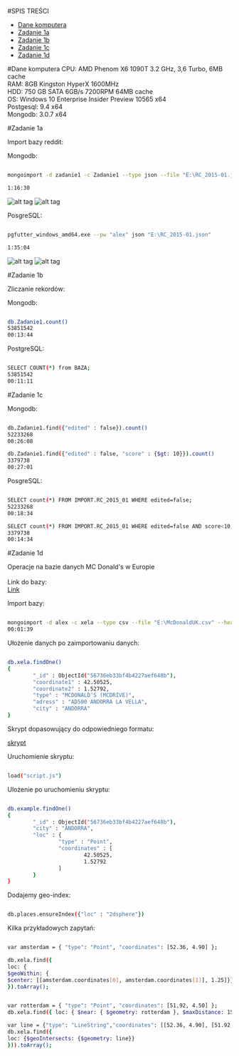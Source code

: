 #SPIS TREŚCI
- [Dane komputera](#dane-komputera)
- [Zadanie 1a](#zadanie-1a)
- [Zadanie 1b](#zadanie-1b)
- [Zadanie 1c](#zadanie-1c)
- [Zadanie 1d](#zadanie-1d)

#Dane komputera
CPU: AMD Phenom X6 1090T 3.2 GHz, 3,6 Turbo, 6MB cache<br>
RAM: 8GB Kingston HyperX 1600MHz<br>
HDD: 750 GB SATA 6GB/s 7200RPM 64MB cache<br>
OS: Windows 10 Enterprise Insider Preview 10565 x64<br>
Postgesql: 9.4 x64<br>
Mongodb: 3.0.7 x64

#Zadanie 1a

Import bazy reddit:

Mongodb:

```sh

mongoimport -d zadanie1 -c Zadanie1 --type json --file "E:\RC_2015-01.json"

1:16:30

```

![alt tag](https://github.com/mralexx/nosql/blob/master/mongo_cpu.png "")
![alt tag](https://github.com/mralexx/nosql/blob/master/mongo_disc.png "")



PosgreSQL:

```sh

pgfutter_windows_amd64.exe --pw "alex" json "E:\RC_2015-01.json"

1:35:04

```

![alt tag](https://github.com/mralexx/nosql/blob/master/pg_cpu.png "")
![alt tag](https://github.com/mralexx/nosql/blob/master/pg_disc.png "")



#Zadanie 1b

Zliczanie rekordów:

Mongodb:

```sh

db.Zadanie1.count()
53851542
00:13:44

```

PostgreSQL:

```sh

SELECT COUNT(*) from BAZA;
53851542
00:11:11

```

#Zadanie 1c

Mongodb:

```sh

db.Zadanie1.find({"edited" : false}).count()
52233268
00:26:08

db.Zadanie1.find({"edited" : false, "score" : {$gt: 10}}).count()
3379738
00:27:01

```

PosgreSQL:

```sh

SELECT count(*) FROM IMPORT.RC_2015_01 WHERE edited=false;
52233268
00:18:34

SELECT count(*) FROM IMPORT.RC_2015_01 WHERE edited=false AND score<10;
3379738
00:14:34

```




#Zadanie 1d

Operacje na bazie danych MC Donald's w Europie<br>
<br>
Link do bazy:<br>
[Link](http://www.go2poi.com/partner/download.php?p=mcdonalds&c=navman&f=McDonald%27s%20UK.csv)<br>

Import bazy:

```sh

mongoimport -d alex -c xela --type csv --file "E:\McDonaldUK.csv" --headerline
00:01:39

```

Ułożenie danych po zaimportowaniu danych:

```sh

db.xela.findOne()
{
        "_id" : ObjectId("56736eb33bf4b4227aef648b"),
        "coordinate1" : 42.50525,
        "coordinate2" : 1.52792,
        "type" : "MCDONALD'S (MCDRIVE)",
        "adress" : "AD500 ANDORRA LA VELLA",
        "city" : "ANDORRA"
}

```

Skrypt dopasowujący do odpowiedniego formatu:

[skrypt](https://github.com/mralexx/nosql/blob/master/script.js)


Uruchomienie skryptu:

```sh

load("script.js")

```

Ulożenie po uruchomieniu skryptu:

```sh

db.example.findOne()
{
        "_id" : ObjectId("56736eb33bf4b4227aef648b"),
        "city" : "ANDORRA",
        "loc" : {
                "type" : "Point",
                "coordinates" : [
                        42.50525,
                        1.52792
                ]
        }
}

```

Dodajemy geo-index:

```sh

db.places.ensureIndex({"loc" : "2dsphere"})

```

Kilka przykładowych zapytań:

```sh

var amsterdam = { "type": "Point", "coordinates": [52.36, 4.90] };

db.xela.find({
loc: {
$geoWithin: {
$center: [[amsterdam.coordinates[0], amsterdam.coordinates[1]], 1.25]}}
}).toArray();


var rotterdam = { "type": "Point", "coordinates": [51.92, 4.50] };
db.xela.find({ loc: { $near: { $geometry: rotterdam }, $maxDistance: 15000 } }).toArray();

var line = {"type": "LineString","coordinates": [[52.36, 4.90], [51.92, 4.50]]}
db.xela.find({
loc: {$geoIntersects: {$geometry: line}}
})).toArray();

```































